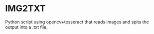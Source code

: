 # IMG2TXT
Python script using opencv+tesseract that reads images and spits the output into a .txt file.
